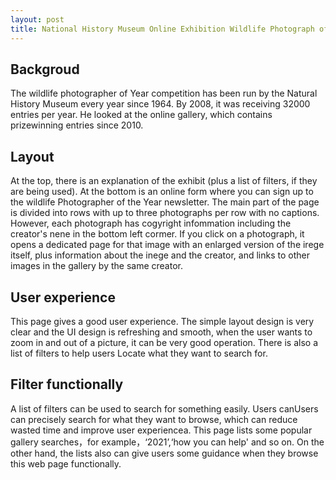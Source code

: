 ```yaml
---
layout: post
title: National History Museum Online Exhibition Wildlife Photograph of Year Gallery
---
```


## Backgroud
The wildlife photographer of Year competition has been run by the Natural History Museum every year since 1964. By 2008, it was receiving 32000 entries 
per year.
He looked at the online gallery, which contains prizewinning entries since 2010.

## Layout
At the top, there is an explanation of the exhibit (plus a list of filters, if they are being used). At the bottom is an online form where you can sign 
up to the
wildlife Photographer of the Year newsletter. The main part of the page is divided into rows with up to three photographs per row with no captions. 
However, each photograph
has cogyright infommation including the creator's nene in the bottom left cormer. If you click on a photograph, it opens a dedicated page for that image 
with an enlarged version
of the irege itself, plus information about the inege and the creator, and links to other images in the gallery by the same creator.

## User experience
This page gives a good user experience. The simple layout design is very clear and the UI design is refreshing and smooth, when the user wants to zoom in 
and out of a picture, it can be very good operation.
There is also a list of filters to help users Locate what they want to search for.

## Filter functionally
A list of filters can be used to search for something easily. Users canUsers can precisely search for what they want to browse, which can reduce wasted 
time and improve user experiencea.
This page lists some popular gallery searches，for example，‘2021’,‘how you can help' and
so on. On the other hand, the lists also can give users some guidance when they browse this web page functionally.
